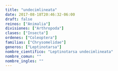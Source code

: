 ```yaml
---
title: "undecimlineata"
date: 2017-08-18T20:46:32-06:00
draft: false
reinos: ["Animalia"]
divisiones: ["Arthropoda"]
clases: ["Insecta"]
ordenes: ["Coleoptera"]
familias: ["Chrysomelidae"]
generos: ["Leptinotarsa"]
nombre_cientifico: "Leptinotarsa undecimlineata"
nombre_comun: ""
nombre_ingles: ""
---
```

